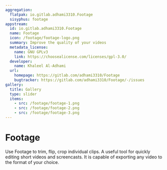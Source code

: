 ```yaml
---
aggregation:
  flatpak: io.gitlab.adhami3310.Footage
  sisyphus: footage
appstream:
  id: io.gitlab.adhami3310.Footage
  name: Footage
  icon: /footage/footage-logo.png
  summary: Improve the quality of your videos
  metadata_license:
    name: GNU GPLv3
    link: https://choosealicense.com/licenses/gpl-3.0/
  developer:
    name: Khaleel Al-Adhami
  url:
    homepage: https://gitlab.com/adhami3310/Footage
    bugtracker: https://gitlab.com/adhami3310/Footage/-/issues
gallery:
  title: Gallery
  type: slider
  items:
    - src: /footage/footage-1.png
    - src: /footage/footage-2.png
    - src: /footage/footage-3.png
---
```


# Footage

Use Footage to trim, flip, crop individual clips. A useful tool for quickly editing short videos and screencasts. It is capable of exporting any video to the format of your choice.

<AGWGallery />

<!--@include: @en/apps/.parts/install/content-repo.md-->
<!--@include: @en/apps/.parts/install/content-flatpak.md-->
